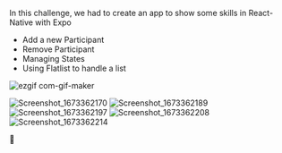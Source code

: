 In this challenge, we had to create an app to show some skills in React-Native with Expo

- Add a new Participant
- Remove Participant
- Managing States
- Using Flatlist to handle a list

![ezgif com-gif-maker](https://user-images.githubusercontent.com/47367373/211587184-f04b6d17-a26e-4114-b248-55be0440a436.gif)


![Screenshot_1673362170](https://user-images.githubusercontent.com/47367373/211587208-87e7d258-bad8-4bdd-846c-e9fbe847cfa3.png)
![Screenshot_1673362189](https://user-images.githubusercontent.com/47367373/211587221-852dd324-2f5f-48f2-8be8-198529240dd9.png)
![Screenshot_1673362197](https://user-images.githubusercontent.com/47367373/211587229-2b3b9e4f-c91a-4cf5-860f-4f1dceda4058.png)
![Screenshot_1673362208](https://user-images.githubusercontent.com/47367373/211587236-4a4d6756-df52-4d70-b80b-fad73025d602.png)
![Screenshot_1673362214](https://user-images.githubusercontent.com/47367373/211587247-4de688a4-f918-4325-9b36-4e04feafc76d.png)


🚀
